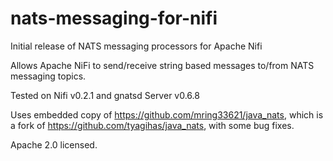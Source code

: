 # nats-messaging-for-nifi
Initial release of NATS messaging processors for Apache Nifi

Allows Apache NiFi to send/receive string based messages to/from NATS messaging topics.

Tested on Nifi v0.2.1 and gnatsd Server v0.6.8

Uses embedded copy of https://github.com/mring33621/java_nats, which is a fork of https://github.com/tyagihas/java_nats, with some bug fixes.

Apache 2.0 licensed.
